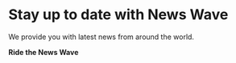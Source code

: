 # Stay up to date with News Wave
We provide you with latest news from around the world.

**Ride the News Wave**